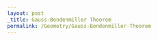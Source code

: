 ```yaml
---
layout: post
_title: Gauss-Bondenmiller Theorem
permalink: /Geometry/Gauss-Bondenmiller-Theorem
---
```

<div class='theorem' text='Gauss-Bondenmiller Theorem'>
</div>
